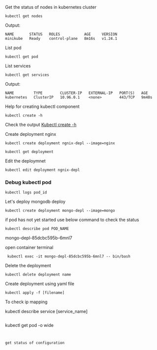 
Get the status of nodes in kubernetes cluster
```
kubectl get nodes
```

Output:
```
NAME       STATUS   ROLES           AGE     VERSION
minikube   Ready    control-plane   8m16s   v1.24.1
```


List pod
```
kubectl get pod
```
List services
```
kubectl get services
```
Output:
```
NAME         TYPE        CLUSTER-IP   EXTERNAL-IP   PORT(S)   AGE  
kubernetes   ClusterIP   10.96.0.1    <none>        443/TCP   9m40s
```


Help for creating kubectl component
```
kubectl create -h
```
Check the output
[Kubectl create -h](kubectl_create_help.md)


Create deployment nginx
```
kubectl create deployment ngnix-depl --image=nginx
```

```
kubectl get deployment
```

Edit the deploymnet 
```
kubectl edit deployment ngnix-depl
```


### Debug kubectl pod


```
kubectl logs pod_id
```
Let's deploy mongodb deploy

```
kubectl create deployment mongo-depl --image=mongo
```


if pod has not yet started use below command to check the status
```
kubectl describe pod POD_NAME
```
mongo-depl-85dcbc595b-6mnl7


open container terminal
```
 kubectl exec -it mongo-depl-85dcbc595b-6mnl7 -- bin/bash
```

Delete the deployment
```
kubectl delete deployment name
```

Create deployment using yaml file
```
kubectl apply -f [filename]
```

To check ip mapping

kubectl describe service [service_name]
```

```
kubectl get pod -o wide
```


get status of configuration